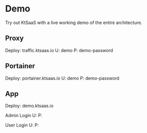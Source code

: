 # Demo

Try out KtSaaS with a live working demo of the entire architecture.

## Proxy

Deploy: traffic.ktsaas.io
U: demo
P: demo-password

## Portainer

Deploy: portainer.ktsaas.io
U: demo
P: demo-password

## App

Deploy: demo.ktsaas.io

Admin Login
U:
P:

User Login
U: 
P:
